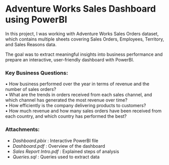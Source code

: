 # Adventure Works Sales Dashboard using PowerBI

In this project, I was working with Adventure Works Sales Orders dataset, which contains multiple sheets covering Sales Orders, Employees, Territory, and Sales Reasons data.  

The goal was to extract meaningful insights into business performance and prepare an interactive, user-friendly dashboard with PowerBI.

### Key Business Questions:

•  How business performed over the year in terms of revenue and the number of sales orders?  
•  What are the trends in orders received from each sales channel, and which channel has generated the most revenue over time?  
•  How efficiently is the company delivering products to customers?  
•  How much revenue and how many sales orders have been received from each country, and which country has performed the best?  

### Attachments:

- *Dashboard.pbix* : Interactive PowerBI file
- *Dashboard.pdf* : Overview of the dashboard
- *Sales Report Intro.pdf* : Explained steps of analysis
- *Queries.sql* : Queries used to extract data
